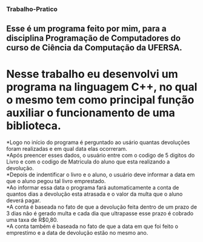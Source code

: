 ### Trabalho-Pratico
## Esse é um programa feito por mim, para a disciplina Programação de Computadores do curso de Ciência da Computação da UFERSA.

# Nesse trabalho eu desenvolvi um programa na linguagem C++, no qual o mesmo tem como principal função auxiliar o funcionamento de uma biblioteca.

*Logo no início do programa é perguntado ao usário quantas devoluções foram realizadas e em qual data elas ocorreram. <br/>
*Após preencer esses dados, o usuário entre com o codigo de 5 digitos do Livro e com o codigo de Matricula do aluno que esta realizando a devolução.<br/>
*Depois de indentificar o livro e o aluno, o usuário deve informar a data em que o aluno pegou tal livro emprestado.<br/>
*Ao informar essa data o programa fará automaticamente a conta de quantos dias a devolução esta atrasada e o valor da multa que o aluno deverá pagar.<br/>
*A conta é baseada no fato de que a devolução feita dentro de um prazo de 3 dias não é gerado multa e cada dia que ultrapasse esse prazo é cobrado uma taxa de R$0,80.<br/>
*A conta também é baseada no fato de que a data em que foi feito o emprestimo e a data de devolução estão no mesmo ano.
